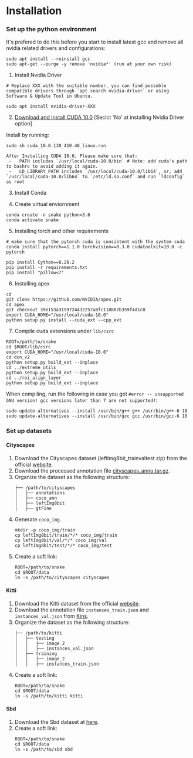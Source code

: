 # Installation

### Set up the python environment

It's prefered to do this before you start to install latest gcc and remove all nvidia related drivers and configurations:
```
sudo apt install --reinstall gcc
sudo apt-get --purge -y remove 'nvidia*' (run at your own risk)
```

1. Install Nvidia Driver
```
# Replace XXX with the suitable number, you can find possoble compatible drivers through `apt search nvidia-driver` or using Software & Update Tool in Ubuntu.

sudo apt install nvidia-driver-XXX
```

2. [Download and Install CUDA 10.0](https://developer.nvidia.com/cuda-10.0-download-archive) [Seclct 'No' at installing Nvidia Driver option]

Install by running:
```
sudo sh cuda_10.0.130_410.48_linux.run
```

```
After Installing CUDA 10.0, Please make sure that:
 -   PATH includes `/usr/local/cuda-10.0/bin` # Note: add cuda's path to bashrc to avoid adding it again.
 -   LD_LIBRARY_PATH includes `/usr/local/cuda-10.0/lib64`, or, add `/usr/local/cuda-10.0/lib64` to `/etc/ld.so.conf` and run `ldconfig` as root
```

3. Install Conda

4. Create virtual enviornment
```
conda create -n snake python=3.6
conda activate snake
```


5. Installing torch and other requirements
```
# make sure that the pytorch cuda is consistent with the system cuda
conda install pytorch==1.1.0 torchvision==0.3.0 cudatoolkit=10.0 -c pytorch

pip install Cython==0.28.2
pip install -r requirements.txt
pip install "pillow<7"
```

6. Installing apex

```
cd
git clone https://github.com/NVIDIA/apex.git
cd apex
git checkout 39e153a3159724432257a8fc118807b359f4d1c8
export CUDA_HOME="/usr/local/cuda-10.0"
python setup.py install --cuda_ext --cpp_ext
```

7. Compile cuda extensions under `lib/csrc`

```
ROOT=/path/to/snake
cd $ROOT/lib/csrc
export CUDA_HOME="/usr/local/cuda-10.0"
cd dcn_v2
python setup.py build_ext --inplace
cd ../extreme_utils
python setup.py build_ext --inplace
cd ../roi_align_layer
python setup.py build_ext --inplace
```

When compiling, run the following in case you get `#error -- unsupported GNU version! gcc versions later than 7 are not supported!`:
```
sudo update-alternatives --install /usr/bin/g++ g++ /usr/bin/g++-6 10
sudo update-alternatives --install /usr/bin/gcc gcc /usr/bin/gcc-6 10
```


### Set up datasets

#### Cityscapes

1. Download the Cityscapes dataset (leftImg8bit\_trainvaltest.zip) from the official [website](https://www.cityscapes-dataset.com/downloads/).
2. Download the processed annotation file [cityscapes_anno.tar.gz](https://zjueducn-my.sharepoint.com/:u:/g/personal/pengsida_zju_edu_cn/EcaFL3ZLC5VOvR5HupOgHEMByzgiZ0iLpPW0rAb1i57Ytw?e=tocgyq).
3. Organize the dataset as the following structure:
    ```
    ├── /path/to/cityscapes
    │   ├── annotations
    │   ├── coco_ann
    │   ├── leftImg8bit
    │   ├── gtFine
    ```
3. Generate `coco_img`.
	```
	mkdir -p coco_img/train
	cp leftImg8bit/train/*/* coco_img/train
	cp leftImg8bit/val/*/* coco_img/val
	cp leftImg8bit/test/*/* coco_img/test
	```
4. Create a soft link:
    ```
    ROOT=/path/to/snake
    cd $ROOT/data
    ln -s /path/to/cityscapes cityscapes
    ```

#### Kitti

1. Download the Kitti dataset from the official [website](http://www.cvlibs.net/download.php?file=data_object_image_2.zip).
2. Download the annotation file `instances_train.json` and `instances_val.json` from [Kins](https://github.com/qqlu/Amodal-Instance-Segmentation-through-KINS-Dataset).
3. Organize the dataset as the following structure:
	```
    ├── /path/to/kitti
    │   ├── testing
    │   │   ├── image_2
    │   │   ├── instances_val.json
    │   ├── training
    │   │   ├── image_2
    │   │   ├── instances_train.json
    ```
4. Create a soft link:
    ```
    ROOT=/path/to/snake
    cd $ROOT/data
    ln -s /path/to/kitti kitti
    ```

#### Sbd

1. Download the Sbd dataset at [here](https://zjueducn-my.sharepoint.com/:u:/g/personal/pengsida_zju_edu_cn/EV2P-6J0s-hClwW8uZy1ZXYBPU0XwR7Ch7EBGOG2vfACGQ?e=wpyE2M).
2. Create a soft link:
    ```
    ROOT=/path/to/snake
    cd $ROOT/data
    ln -s /path/to/sbd sbd
    ```
